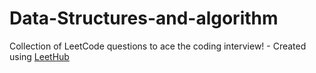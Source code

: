 # Data-Structures-and-algorithm
Collection of LeetCode questions to ace the coding interview! - Created using [LeetHub](https://github.com/QasimWani/LeetHub)
